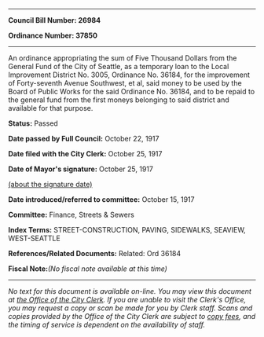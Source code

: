 

********

**Council Bill Number: 26984**
   
**Ordinance Number: 37850**
********

 An ordinance appropriating the sum of Five Thousand Dollars from the General Fund of the City of Seattle, as a temporary loan to the Local Improvement District No. 3005, Ordinance No. 36184, for the improvement of Forty-seventh Avenue Southwest, et al, said money to be used by the Board of Public Works for the said Ordinance No. 36184, and to be repaid to the general fund from the first moneys belonging to said district and available for that purpose.

**Status:** Passed
   
**Date passed by Full Council:** October 22, 1917
   
**Date filed with the City Clerk:** October 25, 1917
   
**Date of Mayor's signature:** October 25, 1917
   
[(about the signature date)](/~public/approvaldate.htm)
   
   
   
**Date introduced/referred to committee:** October 15, 1917
   
**Committee:** Finance, Streets & Sewers
   
   
**Index Terms:** STREET-CONSTRUCTION, PAVING, SIDEWALKS, SEAVIEW, WEST-SEATTLE

**References/Related Documents:** Related: Ord 36184

**Fiscal Note:**_(No fiscal note available at this time)_
********

_No text for this document is available on-line. You may view this document at [the Office of the City Clerk](http://www.seattle.gov/leg/clerk/contactUs.htm). If you are unable to visit the Clerk's Office, you may request a copy or scan be made for you by Clerk staff. Scans and copies provided by the Office of the City Clerk are subject to [copy fees](http://clerk.seattle.gov/~public/clerkfees.htm), and the timing of service is dependent on the availability of staff._

